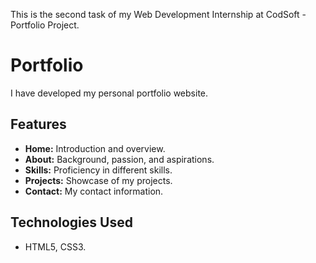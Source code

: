 This is the second task of my Web Development Internship at CodSoft - Portfolio Project.

# Portfolio

I have developed my personal portfolio website.

## Features

- **Home:** Introduction and overview.
- **About:** Background, passion, and aspirations.
- **Skills:** Proficiency in different skills.
- **Projects:** Showcase of my projects.
- **Contact:** My contact information.

## Technologies Used

- HTML5, CSS3.
